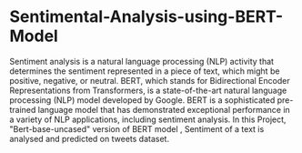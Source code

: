 # Sentimental-Analysis-using-BERT-Model
Sentiment analysis is a natural language processing (NLP) activity that determines the sentiment represented in a piece of text, which might be positive, negative, or neutral.
BERT, which stands for Bidirectional Encoder Representations from Transformers, is a state-of-the-art natural language processing (NLP) model developed by Google. 
BERT  is a sophisticated pre-trained language model that has demonstrated exceptional performance in a variety of NLP applications, including sentiment analysis.
In this Project, "Bert-base-uncased" version of BERT model , Sentiment of a text is analysed and  predicted on tweets dataset.

